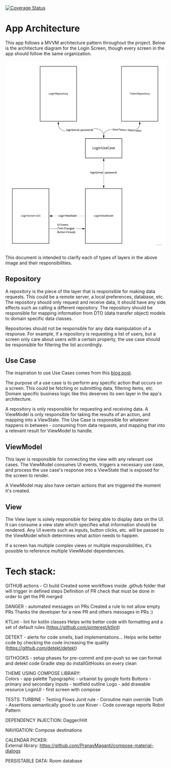 [![Coverage Status](https://coveralls.io/repos/github/leonardopsantana/OnePercentBetter/badge.svg?branch=main)](https://coveralls.io/github/leonardopsantana/OnePercentBetter?branch=main)

# App Architecture

This app follows a MVVM architecture pattern throughout the project. Below is the architecture
diagram for the Login Screen, though every screen in the app should follow the same organization.

![App architecture diagram](/documentation/assets/AppModules.jpg)

This document is intended to clarify each of types of layers in the above image and their
responsibilities.

## Repository

A repository is the piece of the layer that is responsible for making data requests. This could be a
remote server, a local preferences, database, etc. The repository should only request and receive
data, it should have any side effects such as calling a different repository. The repository should
be responsible for mapping information from DTO (data transfer object) models to domain specific
data classes.

Repositories should not be responsible for any data manipulation of a response. For example, if a
repository is requesting a list of users, but a screen only care about users with a certain
property,
the use case should be responsible for filtering the list accordingly.

## Use Case

The inspiration to use Use Cases comes from
this [blog post](https://proandroiddev.com/why-you-need-use-cases-interactors-142e8a6fe576).

The purpose of a use case is to perform any specific action that occurs on a screen. This could be
fetching or submitting data, filtering items, etc. Domain specific business logic like this deserves
its own layer in the app's architecture.

A repository is only responsible for requesting and receiving data. A ViewModel is only responsible
for taking the results of an action, and mapping into a ViewState. The Use Case is responsible for
whatever happens in between - consuming from data requests, and mapping that into a relevant result
for ViewModel to handle.

## ViewModel

This layer is responsible for connecting the view with any relevant use cases. The ViewModel
consumes UI events, triggers a necessary use case, and process the use case's response into a
ViewState that is exposed for the screen to render.

A ViewModel may also have certain actions that are triggered the moment it's created.

## View

The View layer is solely responsible for being able to display data on the UI. It can consume a
view state which specifies what information should be rendered. Any UI events such as inputs, button
clicks, etc. will be passed to the ViewModel which determines what action needs to happen.

If a screen has multiple complex views or multiple responsibilities, it's possible to reference
multiple ViewModel dependencies.

# Tech stack:
  GITHUB actions - CI build
    Created some workflows inside .github folder that will trigger in defined steps
    Definition of PR check that must be done in order to get the PR merged
  
  DANGER - automated messages on PRs
    Created a rule to not allow empty PRs
    Thanks the developer for a new PR and others messages in PRs :)

  KTLint - lint for kotlin classes
    Helps write better code with formatting and a set of default rules (https://github.com/pinterest/ktlint)   

  DETEKT - alerts for code smells, bad implementations...
    Helps write better code by checking the code increasing the quality (https://github.com/detekt/detekt)
  
  GITHOOKS - setup phases for pre-commit and pre-push so we can format and detekt code
    Gradle step do installGitHooks on every clean
  
  THEME USING COMPOSE LIBRARY:  
    Colors - app palette 
    Typographic - urbanist by google fonts
    Buttons - primary and secondary
    Inputs - textfield outline
    Logo - add drawable resource
    LoginUI - first screen with compose

  TESTS:
    TURBINE - Testing Flows
    Junit rule - Coroutine main override
    Truth - Assertions semantically good to use
    Kover - Code coverage reports
    Robot Pattern

  DEPENDENCY INJECTION:
    Dagger/Hilt

  NAVIGATION:
    Compose destinations

  CALENDAR PICKER:  
    External library: https://github.com/PranavMaganti/compose-material-dialogs

  PERSISTABLE DATA:
    Room database

    
